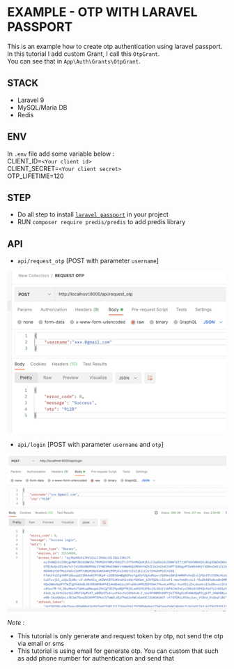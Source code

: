 # EXAMPLE - OTP WITH LARAVEL PASSPORT #
This is an example how to create otp authentication using laravel passport. In this tutorial I add custom Grant, I call this `OtpGrant`. <br/>
You can see that in `App\Auth\Grants\OtpGrant`.

## STACK ##
- Laravel 9
- MySQL/Maria DB
- Redis

## ENV ##
In `.env` file add some variable below : <br/>
CLIENT_ID=`<Your client id>`<br/>
CLIENT_SECRET=`<Your client secret>`<br/>
OTP_LIFETIME=120

## STEP ##
- Do all step to install <a href="https://laravel.com/docs/9.x/passport">`laravel passport`</a> in your project
- RUN `composer require predis/predis` to add predis library

## API ##
- `api/request_otp` [POST with parameter `username`]
<div><img src="01.png"/></div>

- `api/login` [POST with parameter `username` and `otp`]
<div><img src="02.png"/></div>

<i>Note :</i>
- This tutorial is only generate and request token by otp, not send the otp via email or sms
- This tutorial is using email for generate otp. You can custom that such as add phone number for authentication and send that